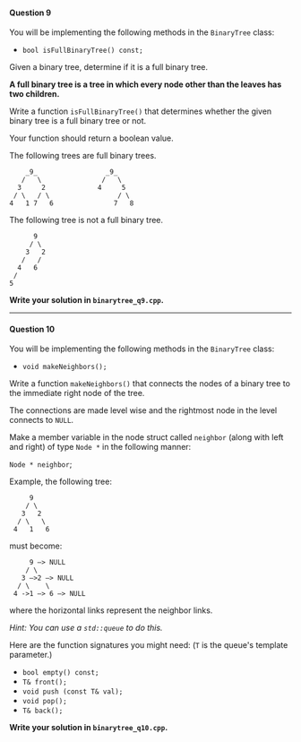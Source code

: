 #### Question 9

You will be implementing the following methods in the `BinaryTree` class:

- `bool isFullBinaryTree() const;`

Given a binary tree, determine if it is a full binary tree.

**A full binary tree is a tree in which every node other than the leaves has two children.**

Write a function `isFullBinaryTree()` that determines whether the given binary tree is a full binary tree or not.

Your function should return a boolean value. 

The following trees are full binary trees.

```
    _9_                 _9_
   /   \               /   \
  3     2             4     5 
 / \   / \                 / \
4   1 7   6               7   8
```

The following tree is not a full binary tree.

```
      9
     / \
    3   2
   /   / 
  4   6
 /
5
```

**Write your solution in `binarytree_q9.cpp`.**


- - -

#### Question 10

You will be implementing the following methods in the `BinaryTree` class:

- `void makeNeighbors();`

Write a function `makeNeighbors()` that connects the nodes of a binary tree to
the immediate right node of the tree. 

The connections are made level wise and the rightmost node in the level
connects to `NULL`. 

Make a member variable in the node struct called `neighbor` (along with left
and right) of type `Node *` in the following manner:

`Node * neighbor`;

Example, the following tree: 

```
     9
    / \
   3   2
  / \   \
 4   1   6
```

must become:

```
     9 —> NULL
    / \
   3 —>2 —> NULL
  / \    \
 4 ->1 —> 6 —> NULL
```

where the horizontal links represent the neighbor links. 

*Hint: You can use a `std::queue` to do this.*

Here are the function signatures you might need: (`T` is the queue's template
parameter.)

- `bool empty() const;`
- `T& front();`
- `void push (const T& val);`
- `void pop();`
- `T& back();`

**Write your solution in `binarytree_q10.cpp`.**
